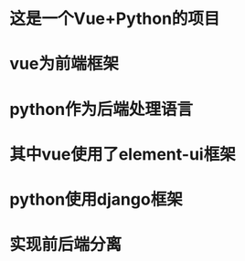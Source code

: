 # 这是一个Vue+Python的项目

# vue为前端框架

# python作为后端处理语言

# 其中vue使用了element-ui框架

# python使用django框架

# 实现前后端分离